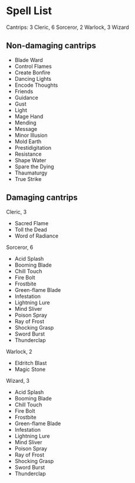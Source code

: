 
Spell List
==========

Cantrips: 3 Cleric, 6 Sorceror, 2 Warlock, 3 Wizard

Non-damaging cantrips
---------------------
- Blade Ward
- Control Flames
- Create Bonfire
- Dancing Lights
- Encode Thoughts
- Friends
- Guidance
- Gust
- Light
- Mage Hand
- Mending
- Message
- Minor Illusion
- Mold Earth
- Prestidigitation
- Resistance
- Shape Water
- Spare the Dying
- Thaumaturgy
- True Strike

Damaging cantrips
-----------------

Cleric, 3
* Sacred Flame
* Toll the Dead
* Word of Radiance

Sorceror, 6
- Acid Splash
- Booming Blade
- Chill Touch
- Fire Bolt
- Frostbite
- Green-flame Blade
- Infestation
- Lightning Lure
- Mind Sliver
- Poison Spray
- Ray of Frost
- Shocking Grasp
- Sword Burst
- Thunderclap

Warlock, 2
* Eldritch Blast
* Magic Stone

Wizard, 3
- Acid Splash
- Booming Blade
- Chill Touch
- Fire Bolt
- Frostbite
- Green-flame Blade
- Infestation
- Lightning Lure
- Mind Sliver
- Poison Spray
- Ray of Frost
- Shocking Grasp
- Sword Burst
- Thunderclap